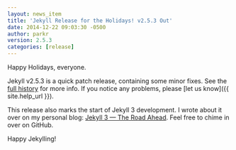 ```yaml
---
layout: news_item
title: 'Jekyll Release for the Holidays! v2.5.3 Out'
date: 2014-12-22 09:03:30 -0500
author: parkr
version: 2.5.3
categories: [release]
---
```


Happy Holidays, everyone.

Jekyll v2.5.3 is a quick patch release, containing some minor fixes. See the
[full history](/docs/history/) for more info. If you notice any problems,
please [let us know]({{ site.help_url }}).

This release also marks the start of Jekyll 3 development. I wrote about it
over on my personal blog: [Jekyll 3 &mdash; The Road Ahead](https://byparker.com/blog/2014/jekyll-3-the-road-ahead/).
Feel free to chime in over on GitHub.

Happy Jekylling!
